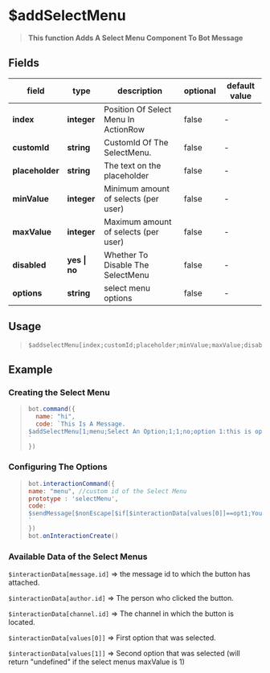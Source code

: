 # $addSelectMenu
> **This function Adds A Select Menu Component To Bot Message**
## Fields
|field|type|description|optional|default value|
|-----|----|-----------|--------|-------------|
|**index**|**integer**|Position Of Select Menu In ActionRow|false|-|
|**customId**|**string**|CustomId Of The SelectMenu.|false|-|
|**placeholder**|**string**|The text on the placeholder|false|-|
|**minValue**|**integer**|Minimum amount of selects (per user)|false|-|
|**maxValue**|**integer**|Maximum amount of selects (per user)|false|-|
|**disabled**|**yes \| no**|Whether To Disable The SelectMenu|false|-|
|**options**|**string**|select menu options|false|-|
## Usage
> ```
> $addselectMenu[index;customId;placeholder;minValue;maxValue;disabled;name:description:value:default:emoji;...]
>```
## Example
### Creating the Select Menu
>```javascript
>bot.command({
>   name: "hi",
>   code: `This Is A Message.
>$addSelectMenu[1;menu;Select An Option;1;1;no;option 1:this is option 1:opt1;option 2:this is option 2:opt2]
>`
>})
>```
### Configuring The Options
>```javascript
>bot.interactionCommand({
>name: "menu", //custom id of the Select Menu
>prototype : 'selectMenu',
>code: `
>$sendMessage[$nonEscape[$if[$interactionData[values[0]]==opt1;You selected Option 1;You selected option 2]];no]
>`
>})
>bot.onInteractionCreate()
>```
### Available Data of the Select Menus

`$interactionData[message.id]` => the message id to which the button has attached.

`$interactionData[author.id]` => The person who clicked the button.

`$interactionData[channel.id]` => The channel in which the button is located.

`$interactionData[values[0]]` => First option that was selected.

`$interactionData[values[1]]` => Second option that was selected (will return "undefined" if the select menus maxValue is 1)
